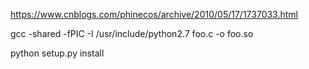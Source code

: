 https://www.cnblogs.com/phinecos/archive/2010/05/17/1737033.html  

gcc -shared  -fPIC -I /usr/include/python2.7 foo.c -o foo.so

python setup.py install